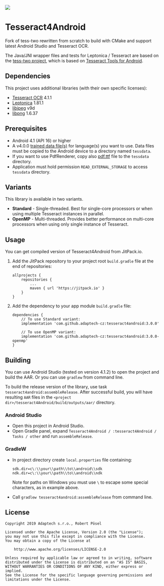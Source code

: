 [![](https://jitpack.io/v/adaptech-cz/tesseract4android.svg)](https://jitpack.io/#adaptech-cz/tesseract4android)

# Tesseract4Android

Fork of tess-two rewritten from scratch to build with CMake and support latest Android Studio and Tesseract OCR.

The Java/JNI wrapper files and tests for Leptonica / Tesseract are based on the [tess-two project][tess-two], which is based on [Tesseract Tools for Android][tesseract-android-tools].

## Dependencies

This project uses additional libraries (with their own specific licenses):

 - [Tesseract OCR][tesseract-ocr] 4.1.1
 - [Leptonica][leptonica] 1.81.1
 - [libjpeg][jpeg] v9d
 - [libpng][png] 1.6.37

## Prerequisites

 - Android 4.1 (API 16) or higher
 - A v4.0.0 [trained data file(s)][tessdata] for language(s) you want to use. Data files must be
copied to the Android device to a directory named `tessdata`.
 - If you want to use PdfRenderer, copy also [pdf.ttf][pdffile] file to the `tessdata` directory.
 - Application must hold permission `READ_EXTERNAL_STORAGE` to access `tessdata` directory.

## Variants

This library is available in two variants.

 - **Standard** - Single-threaded. Best for single-core processors or when using multiple Tesseract instances in parallel.
 - **OpenMP** - Multi-threaded. Provides better performance on multi-core processors when using only single instance of Tesseract.

## Usage

You can get compiled version of Tesseract4Android from JitPack.io.

1. Add the JitPack repository to your project root `build.gradle` file at the end of repositories:

       allprojects {
           repositories {
               ...
               maven { url 'https://jitpack.io' }
           }
       }

2. Add the dependency to your app module `build.gradle` file:

       dependencies {
           // To use Standard variant:
           implementation 'com.github.adaptech-cz:tesseract4android:3.0.0'
           
           // To use OpenMP variant:
           implementation 'com.github.adaptech-cz:tesseract4android:3.0.0-openmp'
       }

## Building

You can use Android Studio (tested on version 4.1.2) to open the project and build the AAR. Or you can use `gradlew` from command line.

To build the release version of the library, use task `tesseract4android:assembleRelease`. After successful build, you will have resulting `AAR` files in the `<project dir>/tesseract4Android/build/outputs/aar/` directory.

### Android Studio

 - Open this project in Android Studio.
 - Open Gradle panel, expand `Tesseract4Android / :tesseract4Android / Tasks / other` and run `assembleRelease`.

### GradleW

 - In project directory create `local.properties` file containing:

       sdk.dir=c\:\\your\\path\\to\\android\\sdk
       ndk.dir=c\:\\your\\path\\to\\android\\ndk

   Note for paths on Windows you must use `\` to escape some special characters, as in example above.

 - Call `gradlew tesseract4android:assembleRelease` from command line.

## License

    Copyright 2019 Adaptech s.r.o., Robert Pösel

    Licensed under the Apache License, Version 2.0 (the "License");
    you may not use this file except in compliance with the License.
    You may obtain a copy of the License at

        http://www.apache.org/licenses/LICENSE-2.0

    Unless required by applicable law or agreed to in writing, software
    distributed under the License is distributed on an "AS IS" BASIS,
    WITHOUT WARRANTIES OR CONDITIONS OF ANY KIND, either express or implied.
    See the License for the specific language governing permissions and
    limitations under the License.


[tess-two]: https://github.com/rmtheis/tess-two
[tesseract-android-tools]: https://github.com/alanv/tesseract-android-tools
[tesseract-ocr]: https://github.com/tesseract-ocr/tesseract
[leptonica]: https://github.com/DanBloomberg/leptonica
[jpeg]: http://libjpeg.sourceforge.net/
[png]: http://www.libpng.org/pub/png/libpng.html
[tessdata]: https://github.com/tesseract-ocr/tessdata/tree/4.0.0
[pdffile]: https://github.com/tesseract-ocr/tesseract/blob/master/tessdata/pdf.ttf
